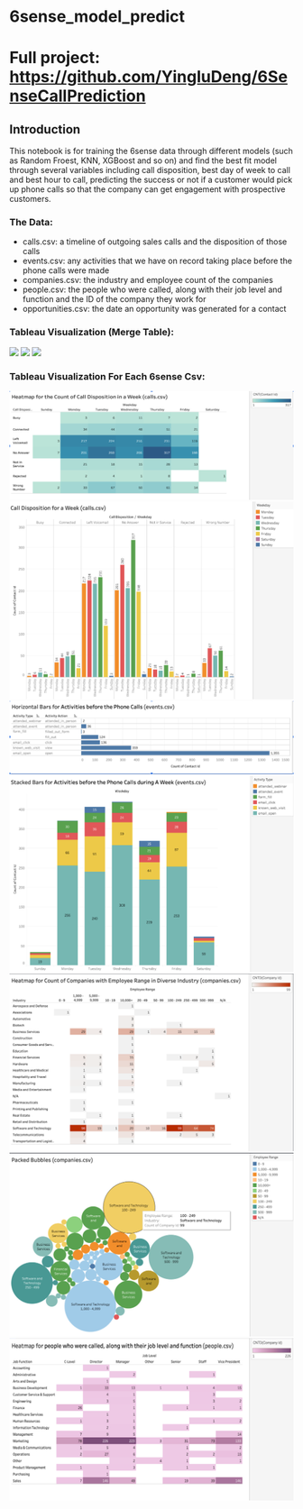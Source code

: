 # 6sense_model_predict

# Full project: https://github.com/YingluDeng/6SenseCallPrediction

## Introduction
This notebook is for training the 6sense data through different models (such as Random Froest, KNN, XGBoost and so on) and find the best fit model through several variables including call disposition, best day of week to call and best hour to call, predicting the success or not if a customer would pick up phone calls so that the company can get engagement with prospective customers.

### The Data:
<ul>
<li>calls.csv: a timeline of outgoing sales calls and the disposition of those calls</li>
<li>events.csv: any activities that we have on record taking place before the phone calls were made</li>
<li>companies.csv: the industry and employee count of the companies</li>
<li>people.csv: the people who were called, along with their job level and function and the ID of the company they work for</li>
<li>opportunities.csv: the date an opportunity was generated for a contact</li>
</ul>

### Tableau Visualization (Merge Table):
<img src="https://github.com/YingluDeng/6sense_model_predict/blob/main/Tableau/Screen%20Shot%202563-10-19%20at%209.45.03%20PM.png" />
<img src="https://github.com/YingluDeng/6sense_model_predict/blob/main/Tableau/Screen%20Shot%202563-10-19%20at%209.51.28%20PM.png" />
<img src="https://github.com/YingluDeng/6sense_model_predict/blob/main/Tableau/Screen%20Shot%202563-10-19%20at%209.59.38%20PM.png" />


### Tableau Visualization For Each 6sense Csv:
<img src="https://github.com/YingluDeng/6sense_model_predict/blob/main/Tableau/Screen%20Shot%202563-11-07%20at%2012.25.20%20AM.png" />
<img src="https://github.com/YingluDeng/6sense_model_predict/blob/main/Tableau/Screen%20Shot%202563-11-07%20at%2012.25.33%20AM.png" />
<img src="https://github.com/YingluDeng/6sense_model_predict/blob/main/Tableau/Screen%20Shot%202563-11-07%20at%2012.28.39%20AM.png" />
<img src="https://github.com/YingluDeng/6sense_model_predict/blob/main/Tableau/Screen%20Shot%202563-11-07%20at%2012.30.58%20AM.png" />
<img src="https://github.com/YingluDeng/6sense_model_predict/blob/main/Tableau/Screen%20Shot%202563-11-07%20at%2012.31.15%20AM.png" />
<img src="https://github.com/YingluDeng/6sense_model_predict/blob/main/Tableau/Screen%20Shot%202563-11-07%20at%2012.31.27%20AM.png" />
<img src="https://github.com/YingluDeng/6sense_model_predict/blob/main/Tableau/Screen%20Shot%202563-11-07%20at%2012.31.44%20AM.png" />
